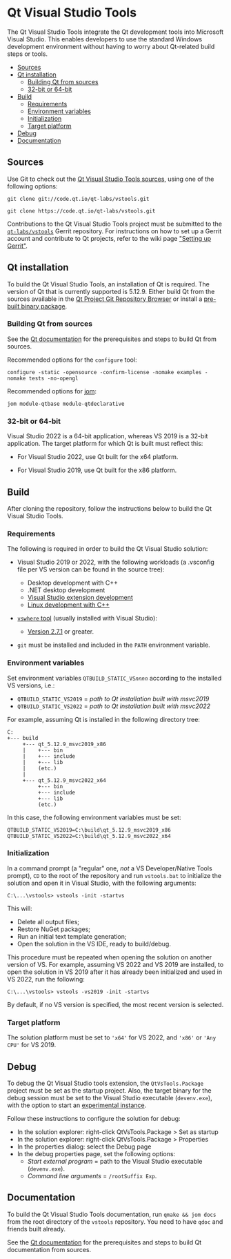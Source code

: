 # Qt Visual Studio Tools

The Qt Visual Studio Tools integrate the Qt development tools into Microsoft Visual Studio. This
enables developers to use the standard Windows development environment without having to worry
about Qt-related build steps or tools.

<!--TOC-->
  - [Sources](#sources)
  - [Qt installation](#qt-installation)
    - [Building Qt from sources](#building-qt-from-sources)
    - [32-bit or 64-bit](#32-bit-or-64-bit)
  - [Build](#build)
    - [Requirements](#requirements)
    - [Environment variables](#environment-variables)
    - [Initialization](#initialization)
    - [Target platform](#target-platform)
  - [Debug](#debug)
  - [Documentation](#documentation)
<!--/TOC-->

## Sources

Use Git to check out the
[Qt Visual Studio Tools sources](https://code.qt.io/cgit/qt-labs/vstools.git), using one of the
following options:

    git clone git://code.qt.io/qt-labs/vstools.git

    git clone https://code.qt.io/qt-labs/vstools.git

Contributions to the Qt Visual Studio Tools project must be submitted to the
[`qt-labs/vstools`](https://codereview.qt-project.org/admin/repos/qt-labs/vstools) Gerrit
repository. For instructions on how to set up a Gerrit account and contribute to Qt projects, refer
to the wiki page ["Setting up Gerrit"](https://wiki.qt.io/Setting_up_Gerrit).

## Qt installation

To build the Qt Visual Studio Tools, an installation of Qt is required. The version of Qt that is
currently supported is 5.12.9. Either build Qt from the sources available in the
[Qt Project Git Repository Browser](https://code.qt.io/cgit/qt/qt5.git/tag/?h=v5.12.9)
or install a [pre-built binary package](https://download.qt.io/official_releases/qt/5.12/5.12.9/).

### Building Qt from sources

See the [Qt documentation](https://wiki.qt.io/Building_Qt_5_from_Git#Windows) for the prerequisites
and steps to build Qt from sources.

Recommended options for the `configure` tool:

    configure -static -opensource -confirm-license -nomake examples -nomake tests -no-opengl

Recommended options for [jom](https://wiki.qt.io/Jom):

    jom module-qtbase module-qtdeclarative

### 32-bit or 64-bit

Visual Studio 2022 is a 64-bit application, whereas VS 2019 is a 32-bit application. The
target platform for which Qt is built must reflect this:

- For Visual Studio 2022, use Qt built for the x64 platform.

- For Visual Studio 2019, use Qt built for the x86 platform.

## Build

After cloning the repository, follow the instructions below to build the Qt Visual Studio Tools.

### Requirements

The following is required in order to build the Qt Visual Studio solution:

- Visual Studio 2019 or 2022, with the following workloads (a .vsconfig file per VS version can be found in the source tree):
    - Desktop development with C++
    - .NET desktop development
    - [Visual Studio extension development](https://docs.microsoft.com/en-us/visualstudio/extensibility/installing-the-visual-studio-sdk)
    - [Linux development with C++](https://devblogs.microsoft.com/cppblog/linux-development-with-c-in-visual-studio/)

- [`vswhere` tool](https://github.com/microsoft/vswhere) (usually installed with Visual Studio):
    - [Version 2.7.1](https://github.com/microsoft/vswhere/releases/tag/2.7.1) or greater.

- `git` must be installed and included in the `PATH` environment variable.

### Environment variables

Set environment variables `QTBUILD_STATIC_VS`_`nnnn`_ according to the installed VS versions, i.e.:
- `QTBUILD_STATIC_VS2019` = _path to Qt installation built with msvc2019_
- `QTBUILD_STATIC_VS2022` = _path to Qt installation built with msvc2022_

For example, assuming Qt is installed in the following directory tree:

    C:
    +--- build
         +--- qt_5.12.9_msvc2019_x86
         |    +--- bin
         |    +--- include
         |    +--- lib
         |    (etc.)
         |
         +--- qt_5.12.9_msvc2022_x64
              +--- bin
              +--- include
              +--- lib
              (etc.)

In this case, the following environment variables must be set:

    QTBUILD_STATIC_VS2019=C:\build\qt_5.12.9_msvc2019_x86
    QTBUILD_STATIC_VS2022=C:\build\qt_5.12.9_msvc2022_x64

### Initialization

In a command prompt (a "regular" one, *not* a VS Developer/Native Tools prompt), `CD` to the
root of the repository and run `vstools.bat` to initialize the solution and open it in Visual
Studio, with the following arguments:

    C:\...\vstools> vstools -init -startvs

This will:
- Delete all output files;
- Restore NuGet packages;
- Run an initial text template generation;
- Open the solution in the VS IDE, ready to build/debug.

This procedure must be repeated when opening the solution on another
version of VS. For example, assuming VS 2022 and VS 2019 are
installed, to open the solution in VS 2019 after it has already been
initialized and used in VS 2022, run the following:

    C:\...\vstools> vstools -vs2019 -init -startvs

By default, if no VS version is specified, the most recent version is selected.

### Target platform

The solution platform must be set to `'x64'` for VS 2022, and `'x86'`
or `'Any CPU'` for VS 2019.

## Debug

To debug the Qt Visual Studio tools extension, the
`QtVsTools.Package` project must be set as the
startup project. Also, the target binary for the debug session must
be set to the Visual Studio executable (`devenv.exe`), with the
option to start an
[experimental instance](https://docs.microsoft.com/en-us/visualstudio/extensibility/the-experimental-instance).

Follow these instructions to configure the solution for debug:

- In the solution explorer: right-click QtVsTools.Package > Set as
startup
- In the solution explorer: right-click QtVsTools.Package > Properties
- In the properties dialog: select the Debug page
- In the debug properties page, set the following options:
    - _Start external program_ = path to the Visual Studio executable
    (`devenv.exe`).
    - _Command line arguments_ = `/rootSuffix Exp`.

## Documentation

To build the Qt Visual Studio Tools documentation, run
`qmake && jom docs` from the root directory of the `vstools`
repository. You need to have `qdoc` and friends built already.

See the
[Qt documentation](https://wiki.qt.io/Building_Qt_Documentation) for
the prerequisites and steps to build Qt documentation from sources.
